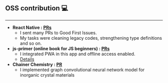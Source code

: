## OSS contribution 💻

<hr />

- **React Native : [PRs](https://github.com/facebook/react-native/pulls?q=is%3Apr+author%3And-02110114+is%3Aclosed)**
  - I sent many PRs to Good First Issues.
  - My tasks were cleaning legacy codes, strengthening type definitions and so on.
- **js-primer (online book for JS beginners) : [PRs](https://github.com/asciidwango/js-primer/pulls?q=is%3Apr+author%3And-02110114+is%3Aclosed)**
  - I integrated PWA in this app and offline access enabled.
  - [Details](https://efcl.info/2018/05/25/js-primer-offline/)
- **Chainer Chemistry : [PR](https://github.com/chainer/chainer-chemistry/pull/405)**
  - I implemented graph convolutional neural network model for inorganic crystal materials
